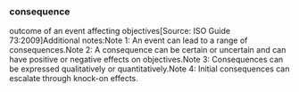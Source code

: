 ### consequence

outcome of an event affecting objectives[Source: ISO Guide 73:2009]Additional notes:Note 1: An event can lead to a range of consequences.Note 2: A consequence can be certain or uncertain and can have positive or negative effects on objectives.Note 3: Consequences can be expressed qualitatively or quantitatively.Note 4: Initial consequences can escalate through knock-on effects.